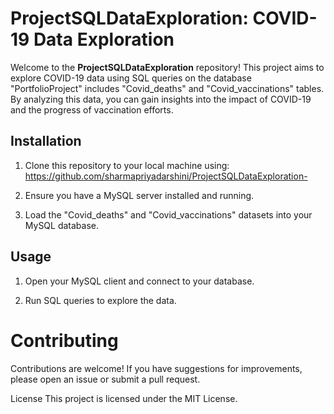 # ProjectSQLDataExploration: COVID-19 Data Exploration

Welcome to the **ProjectSQLDataExploration** repository! This project aims to explore COVID-19 data using SQL queries on the database "PortfolioProject" includes "Covid_deaths" and "Covid_vaccinations" tables. 
By analyzing this data, you can gain insights into the impact of COVID-19 and the progress of vaccination efforts.

## Installation
1. Clone this repository to your local machine using:
   https://github.com/sharmapriyadarshini/ProjectSQLDataExploration-
2. Ensure you have a MySQL server installed and running.

3. Load the "Covid_deaths" and "Covid_vaccinations" datasets into your MySQL database.

## Usage
1. Open your MySQL client and connect to your database.

2. Run SQL queries to explore the data. 

# Contributing 
Contributions are welcome! If you have suggestions for improvements, please open an issue or submit a pull request.

License
This project is licensed under the MIT License.
